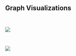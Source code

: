 ## Graph Visualizations 

<br>

![](https://assets.leetcode.com/uploads/2020/08/26/d.png)

<br>

![](https://assets.leetcode.com/uploads/2020/08/26/c.png)